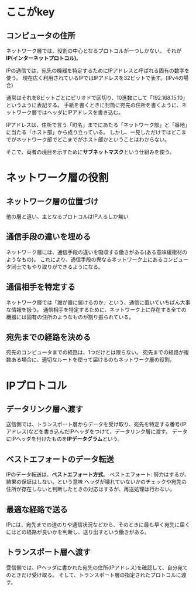 # ここがkey

## コンピュータの住所
ネットワーク層では、役割の中心となるプロトコルが一つしかない。
それが**IP(インターネットプロトコル)**。

IPの通信では、宛先の機器を特定するためにIPアドレスと呼ばれる固有の数字を使う。
現在広く利用されているIPではIPアドレスを32ビットで表す。(IPv4の場合)

通常はそれを8ビットごとにピリオドで区切り、10進数にして「192.168.15.10」というように表記する。
手紙を書くときに封筒に宛先の住所を書くように、ネットワーク層ではヘッダにIPアドレスを書き込む。

IPアドレスは、住所で言う「町名」までにあたる「ネットワーク部」と「番地」に当たる「ホスト部」から成り立っている。
しかし、一見しただけではどこまでがネットワーク部でどこまでがホスト部かということはわからない。

そこで、両者の境目を示すために**サブネットマスク**という仕組みを使う。


# ネットワーク層の役割

## ネットワーク層の位置づけ
他の層と違い、主となるプロトコルはIP人るしか無い

## 通信手段の違いを埋める
ネットワーク層には、通信手段の違いを吸収する働きがある(ある意味緩衝材のようなもの)。
これにより、通信手段の異なるネットワーク上にあるコンピュータ同士でもやり取りができるようになる。

## 通信相手を特定する
ネットワーク層では「誰が誰に届けるのか」という、通信に置いていちばん大事な情報を扱う。
通信相手を特定するために、ネットワーク上に存在する全ての機器には固有の住所のようなものが割り振られている。

## 宛先までの経路を決める
宛先のコンピュータまでの経路は、1つだけとは限らない。
宛先までの経路が複数ある場合に、適切なルートを使って届けるのもネットワーク層の役割。

# IPプロトコル

## データリンク層へ渡す
送信側では、トランスポート層からデータを受け取り、宛先を特定する番号(IPアドレス)などを書き込んだIPヘッダをつけて、データリンク層に渡す。
データにIPヘッダを付けたものを**IPデータグラム**という。

## ベストエフォートのデータ転送
IPのデータ転送は、**ベストエフォート方式**。
ベストエフォート: 努力はするが、結果の保証はしない。という意味
ヘッダが壊れていないかのチェックや宛先の住所が存在しないと判断したときの対応はするが、再送処理は行わない。

## 最適な経路で送る
IPには、宛先までの道のりや通信状況などから、そのときに最も早く宛先に届くにはどの経路が良いかを判断し、送り出すという働きがある。

## トランスポート層へ渡す
受信側では、IPヘッダに書かれた宛先の住所(IPアドレス)を確認して、自分宛てのときだけ受け取る。
そして、トランスポート層の指定されたプロトコルに渡す。
